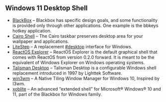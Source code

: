 ## **Windows 11 Desktop Shell**

  * [BlackBox](https://github.com/bbidulock/blackboxwm) – Blackbox has specific design goals, and some functionality is provided only through other applications. One example is the bbkeys hotkey application.
  * [Cairo Shell](https://cairoshell.com/) – The Cairo taskbar preserves desktop area for your wallpaper and applications.
  * [LiteStep](http://litestep.net/) – A replacement [#desktop](https://tiny.write.as/xbdm/tag:desktop) interface for Windows.
  * [ReactOS Explorer](https://reactos.org/wiki/ReactOS_Explorer#:~:text=ReactOS%20Explorer%20is%20the%20default,with%20ReactOS%20from%20version%200.2.&text=It%20is%20meant%20to%20be,Explorer%20on%20Windows%20operating%20systems.) – ReactOS Explorer is the default graphical shell that comes with ReactOS from version 0.2.0 forward. It is meant to be the equivalent of Windows Explorer on Windows operating systems.
  * [Talisman Desktop](http://www.lighttek.com/talisman.htm) – Talisman Desktop is a configurable Windows shell replacement introduced in 1997 by Lighttek Software.
  * [win3wm](https://github.com/McYoloSwagHam/win3wm) – A Native Tiling Window Manager for Windows 10, Inspired by I3wm.
  * [xoblite](https://xoblite.net/) – An advanced “extended shell” for Microsoft® Windows® 10 and 11, part of the Blackbox for Windows family.